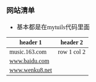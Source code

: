 <font face="Simsun" size=3>

### 网站清单

- 基本都是在mytuils代码里面

header 1 | header 2
---|---
music.163.com | row 1 col 2
www.baidu.com |
www.wenku8.net | 


</font>